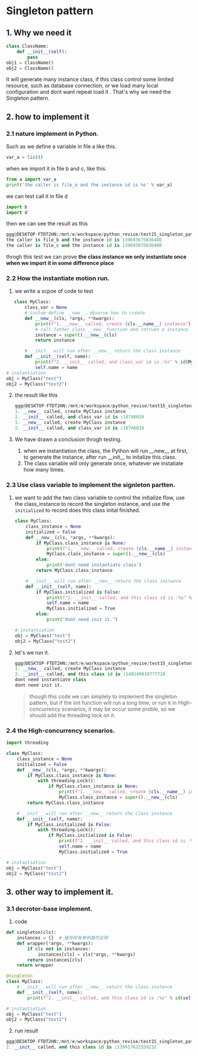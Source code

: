 # Singleton pattern

## 1. Why we need it

```python
class ClassName:
    def __init__(self):
        pass
obj1 = ClassName()
obj2 = ClassName()
```

It will generate many instance class, if this class control some limited resource, such as database connection, or  we load many local configuration and dont want repeat load it . That's why we need the Singleton pattern.

## 2. how to implement it

### 2.1 nature implement in Python.

Such as we define a variable in file a like this.

```python
var_a = list()
```

when we import it in file b and c, like this.

```python
from a import var_a
print('the caller is file_a and the instance id is %s' % var_a)
```

we can test call it in file d

```python
import b
import d
```

then we can see the result as this

```python
ggg@DESKTOP-FTDT2HN:/mnt/e/workspace/python_revise/test15_singleton_pattern/basic$ python3 d.py
the caller is file_b and the instance id is 139693675836480
the caller is file_c and the instance id is 139693675836480
```

throgh this test we can prove __the class instance we only  instantiate once when we import it in some difference place__

### 2.2 How the instantiate motion run.

1. we write a scpoe of code to test

```python
   class MyClass:
       class_var = None
       # custom define __new__，observe how to create
       def __new__(cls, *args, **kwargs):
           print(f"1. __new__ called, create {cls.__name__} instance")
           # call father class __new__function and retruen a instance 
           instance = super().__new__(cls)
           return instance

       # __init__ will run after __new__ return the class instance
       def __init__(self, name):
           print(f"2. __init__ called, and class_var id is :%s" % id(MyClass.class_var))
           self.name = name
# instantiation
obj = MyClass("test")
obj2 = MyClass("test2")
```

2. the result like this
   
   ```python
   ggg@DESKTOP-FTDT2HN:/mnt/e/workspace/python_revise/test15_singleton_pattern$ python3 test_class1.py 
   1. __new__ called, create MyClass instance
   2. __init__ called, and class_var id is :10746016
   1. __new__ called, create MyClass instance
   2. __init__ called, and class_var id is :10746016
   ```

3. We have drawn a conclusion throgh testing.
   
   1. when we instantiation the class, the Python will run \_\_new\_\_ at first, to generate the instance, after run \_\_init\_\_ to initalize this class. 
   2. The class variable will only generate once, whatever we instatiate how many times.

### 2.3 Use class variable to implement the signleton partten.

1. we want to add the two class variable to control the initialize flow, use the class_instance to record the singleton instance, and use the `initialized` to record does this class inital finished.
   
   ```python
   class MyClass:
       class_instance = None
       initialized = False
       def __new__(cls, *args, **kwargs):
           if MyClass.class_instance is None:
               print(f"1. __new__ called, create {cls.__name__} instance")
               MyClass.class_instance = super().__new__(cls)
           else:
               print('dont need instantiate class')
           return MyClass.class_instance
   
       # __init__ will run after __new__ return the class instance
       def __init__(self, name):
           if MyClass.initialized is False:
               print(f"2. __init__ called, and this class id is :%s" % id(self))
               self.name = name
               MyClass.initialized = True
           else:
               print("dont need init it.")
   
   # instantiation
   obj = MyClass("test")
   obj2 = MyClass("test2")
   ```

2. let's we run it.
   
   ```python
   ggg@DESKTOP-FTDT2HN:/mnt/e/workspace/python_revise/test15_singleton_pattern$ python3 test_class2.py 
   1. __new__ called, create MyClass instance
   2. __init__ called, and this class id is :140149019777728
   dont need instantiate class
   dont need init it.
   ```
   
   > though this code we can simplely to implement the singleton pattern, but if  the init function will run a long time, or run it in High-concurrency scenarios, it may be occur some proble, so we should add the threading lock on it.

### 2.4 the  High-concurrency scenarios.

```python
import threading

class MyClass:
    class_instance = None
    initialized = False
    def __new__(cls, *args, **kwargs):
        if MyClass.class_instance is None:
            with threading.Lock():
                if MyClass.class_instance is None:
                    print(f"1. __new__ called, create {cls.__name__} instance")
                    MyClass.class_instance = super().__new__(cls)
        return MyClass.class_instance

    # __init__ will run after __new__ return the class instance
    def __init__(self, name):
        if MyClass.initialized is False:
            with threading.Lock():
                if MyClass.initialized is False:
                    print(f"2. __init__ called, and this class id is :%s" % id(self))
                    self.name = name
                    MyClass.initialized = True

# instantiation
obj = MyClass("test")
obj2 = MyClass("test2")
```



## 3. other way to implement it.

### 3.1 decrotor-base implement.

1. code

```python
def singleton(cls):  
    instances = {}  # 缓存所有单例类的实例  
    def wrapper(*args, **kwargs):  
        if cls not in instances:  
            instances[cls] = cls(*args, **kwargs)  
        return instances[cls]  
    return wrapper

@singleton
class MyClass:
    # __init__ will run after __new__ return the class instance
    def __init__(self, name):
        print(f"2. __init__ called, and this class id is :%s" % id(self))

# instantiation
obj = MyClass("test")
obj2 = MyClass("test2")
```

2. run result
   
```python
ggg@DESKTOP-FTDT2HN:/mnt/e/workspace/python_revise/test15_singleton_pattern$ python3 test_class4_decroter.py
2. __init__ called, and this class id is :139917632559232
```